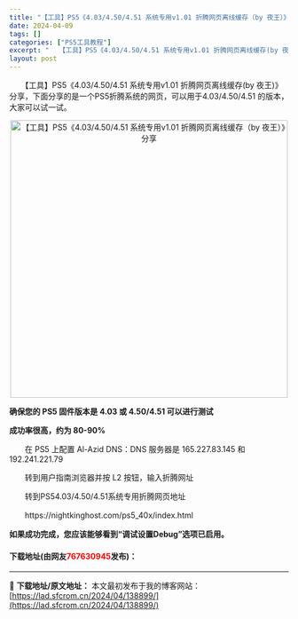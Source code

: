 ```yaml
---
title: "【工具】PS5《4.03/4.50/4.51 系统专用v1.01 折腾网页离线缓存（by 夜王）》分享"
date: 2024-04-09
tags: []
categories: ["PS5工具教程"]
excerpt: "　　【工具】PS5《4.03/4.50/4.51 系统专用v1.01 折腾网页离线缓存(by 夜王)》分享，下面分享的是一个PS5折腾系统的网页，可以用于4.03/4.50/4.51 的版本，大家可以试一试。 确保您的 PS5 固件版本是 4.03 或 4.50/4.51 可以进行测试 成功率很高，&hellip;"
layout: post
---
```


 <p>　　【工具】PS5《4.03/4.50/4.51 系统专用v1.01 折腾网页离线缓存(by 夜王)》分享，下面分享的是一个PS5折腾系统的网页，可以用于4.03/4.50/4.51 的版本，大家可以试一试。</p> <p align="center"><img align="" border="0" src="https://lad.sfcrom.cn/wp-content/uploads/2024/04/20240409_6614e6569f8a1.png" width="500" alt="【工具】PS5《4.03/4.50/4.51 系统专用v1.01 折腾网页离线缓存（by 夜王）》分享" /></p> <p><strong>确保您的 PS5 固件版本是 4.03 或 4.50/4.51 可以进行测试</strong></p> <p><strong>成功率很高，约为 80-90%</strong></p> <p>　　在 PS5 上配置 Al-Azid DNS：DNS 服务器是 165.227.83.145 和 192.241.221.79</p> <p>　　转到用户指南浏览器并按 L2 按钮，输入折腾网址</p> <p>　　转到PS54.03/4.50/4.51系统专用折腾网页地址</p> <p>　　https://nightkinghost.com/ps5_40x/index.html</p> <p><strong>如果成功完成，您应该能够看到&ldquo;调试设置Debug&rdquo;选项已启用。</strong></p> <p><h4>下载地址(由网友<font color="red">767630945</font>发布)：</h4></p> 

---
📖 **下载地址/原文地址：** 本文最初发布于我的博客网站：[https://lad.sfcrom.cn/2024/04/138899/](https://lad.sfcrom.cn/2024/04/138899/)
